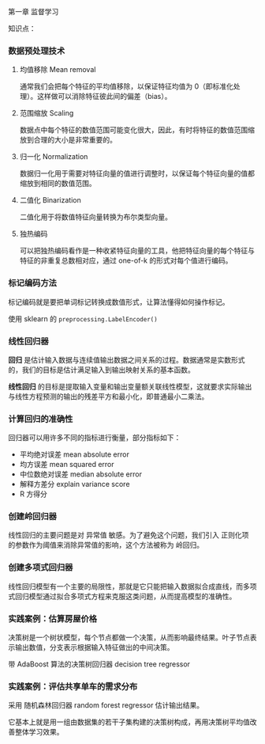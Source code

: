 第一章 监督学习

知识点：

### 数据预处理技术

1. 均值移除 Mean removal

   通常我们会把每个特征的平均值移除，以保证特征均值为 0（即标准化处理）。这样做可以消除特征彼此间的偏差（bias）。

2. 范围缩放 Scaling

   数据点中每个特征的数值范围可能变化很大，因此，有时将特征的数值范围缩放到合理的大小是非常重要的。

3. 归一化 Normalization

   数据归一化用于需要对特征向量的值进行调整时，以保证每个特征向量的值都缩放到相同的数值范围。

4. 二值化 Binarization

   二值化用于将数值特征向量转换为布尔类型向量。

5. 独热编码

   可以把独热编码看作是一种收紧特征向量的工具，他把特征向量的每个特征与特征的非重复总数相对应，通过 one-of-k 的形式对每个值进行编码。

### 标记编码方法

标记编码就是要把单词标记转换成数值形式，让算法懂得如何操作标记。

使用 sklearn 的 `preprocessing.LabelEncoder()`

### 线性回归器

**回归** 是估计输入数据与连续值输出数据之间关系的过程。数据通常是实数形式的，我们的目标是估计满足输入到输出映射关系的基本函数。

**线性回归** 的目标是提取输入变量和输出变量额关联线性模型，这就要求实际输出与线性方程预测的输出的残差平方和最小化，即普通最小二乘法。

### 计算回归的准确性

回归器可以用许多不同的指标进行衡量，部分指标如下：

* 平均绝对误差 mean absolute error
* 均方误差 mean squared error
* 中位数绝对误差 median absolute error
* 解释方差分 explain variance score
* R 方得分

### 创建岭回归器

线性回归的主要问题是对 异常值 敏感。为了避免这个问题，我们引入 正则化项 的参数作为阈值来消除异常值的影响，这个方法被称为 岭回归。

### 创建多项式回归器

线性回归模型有一个主要的局限性，那就是它只能把输入数据拟合成直线，而多项式回归模型通过拟合多项式方程来克服这类问题，从而提高模型的准确性。

### 实践案例：估算房屋价格

决策树是一个树状模型，每个节点都做一个决策，从而影响最终结果。叶子节点表示输出数值，分支表示根据输入特征做出的中间决策。

带 AdaBoost 算法的决策树回归器 decision tree regressor

### 实践案例：评估共享单车的需求分布

采用 随机森林回归器 random forest regressor 估计输出结果。

它基本上就是用一组由数据集的若干子集构建的决策树构成，再用决策树平均值改善整体学习效果。







